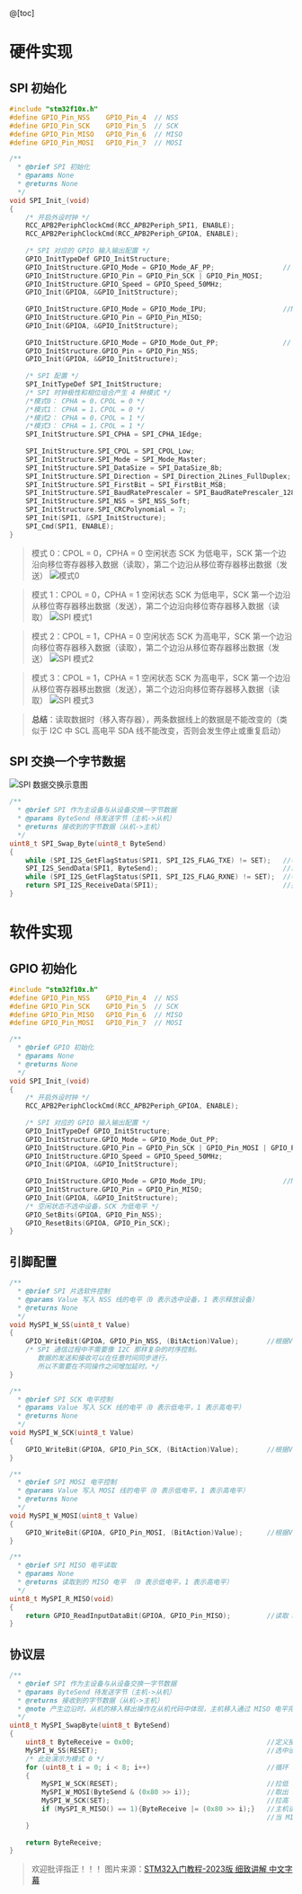 ﻿@[toc]
# 硬件实现
## SPI 初始化
```c
#include "stm32f10x.h"
#define GPIO_Pin_NSS  	GPIO_Pin_4	// NSS
#define GPIO_Pin_SCK  	GPIO_Pin_5	// SCK
#define GPIO_Pin_MISO  	GPIO_Pin_6	// MISO
#define GPIO_Pin_MOSI  	GPIO_Pin_7	// MOSI

/**
  * @brief SPI 初始化
  * @params None
  * @returns None
  */
void SPI_Init_(void)
{
	/* 开启外设时钟 */
	RCC_APB2PeriphClockCmd(RCC_APB2Periph_SPI1, ENABLE);
	RCC_APB2PeriphClockCmd(RCC_APB2Periph_GPIOA, ENABLE);
	
	/* SPI 对应的 GPIO 输入输出配置 */
	GPIO_InitTypeDef GPIO_InitStructure;
	GPIO_InitStructure.GPIO_Mode = GPIO_Mode_AF_PP;  				// SCK 和 MOSI 交由外设控制
	GPIO_InitStructure.GPIO_Pin = GPIO_Pin_SCK | GPIO_Pin_MOSI;
	GPIO_InitStructure.GPIO_Speed = GPIO_Speed_50MHz;
	GPIO_Init(GPIOA, &GPIO_InitStructure);
	
	GPIO_InitStructure.GPIO_Mode = GPIO_Mode_IPU;					//MISO 接收，设为输入模式
	GPIO_InitStructure.GPIO_Pin = GPIO_Pin_MISO;
	GPIO_Init(GPIOA, &GPIO_InitStructure);
	
	GPIO_InitStructure.GPIO_Mode = GPIO_Mode_Out_PP;				// NSS 普通 IO 控制输出
	GPIO_InitStructure.GPIO_Pin = GPIO_Pin_NSS;
	GPIO_Init(GPIOA, &GPIO_InitStructure);
	
	/* SPI 配置 */
	SPI_InitTypeDef SPI_InitStructure;
	/* SPI 时钟极性和相位组合产生 4 种模式 */
	/*模式0： CPHA = 0，CPOL = 0 */
	/*模式1： CPHA = 1，CPOL = 0 */
	/*模式2： CPHA = 0，CPOL = 1 */
	/*模式3： CPHA = 1，CPOL = 1 */
	SPI_InitStructure.SPI_CPHA = SPI_CPHA_1Edge;							//SCK 第一个边沿将数据移入移位寄存器
																			//SCK 第二个边沿将数据从移位寄存器移出
	SPI_InitStructure.SPI_CPOL = SPI_CPOL_Low;								//空闲状态下 SCK 为低电平
	SPI_InitStructure.SPI_Mode = SPI_Mode_Master;							//主机模式
	SPI_InitStructure.SPI_DataSize = SPI_DataSize_8b;						//8 位数据宽度
	SPI_InitStructure.SPI_Direction = SPI_Direction_2Lines_FullDuplex;		//选择 2 线全双工方向
	SPI_InitStructure.SPI_FirstBit = SPI_FirstBit_MSB;						//高位先行
	SPI_InitStructure.SPI_BaudRatePrescaler = SPI_BaudRatePrescaler_128;	//波特率分频，选择 128 分频 PSCK = PLCX / 128
	SPI_InitStructure.SPI_NSS = SPI_NSS_Soft;								//软件控制片选
	SPI_InitStructure.SPI_CRCPolynomial = 7;								//CRC 校验多项式，暂时用不到
	SPI_Init(SPI1, &SPI_InitStructure);
	SPI_Cmd(SPI1, ENABLE);
}
```
> 模式 0：CPOL = 0，CPHA = 0
> 空闲状态 SCK 为低电平，SCK 第一个边沿向移位寄存器移入数据（读取），第二个边沿从移位寄存器移出数据（发送）
![模式0](https://i-blog.csdnimg.cn/direct/7abe3d9a75d9450ba88b8dbeecb82f6a.png)

> 模式 1：CPOL = 0，CPHA = 1
>  空闲状态 SCK 为低电平，SCK 第一个边沿从移位寄存器移出数据（发送），第二个边沿向移位寄存器移入数据（读取）
![SPI 模式1](https://i-blog.csdnimg.cn/direct/e5b30442cb2d4ba682bd420ec57919c8.png)

> 模式 2：CPOL = 1，CPHA = 0
> 空闲状态 SCK 为高电平，SCK 第一个边沿向移位寄存器移入数据（读取），第二个边沿从移位寄存器移出数据（发送）
![SPI 模式2](https://i-blog.csdnimg.cn/direct/3406f783638244a0a3486fa55d8da924.png)

> 模式 3：CPOL = 1，CPHA = 1
>  空闲状态 SCK 为高电平，SCK 第一个边沿从移位寄存器移出数据（发送），第二个边沿向移位寄存器移入数据（读取）
![SPI 模式3](https://i-blog.csdnimg.cn/direct/b5014c16b0e04c0c966a440434b6feca.png)

>**总结**：读取数据时（移入寄存器），两条数据线上的数据是不能改变的（类似于 I2C 中 SCL 高电平 SDA 线不能改变，否则会发生停止或重复启动）
## SPI 交换一个字节数据
![SPI 数据交换示意图](https://i-blog.csdnimg.cn/direct/89aa7d5d1d8145d6bfb34f510e200d91.png)

```c
/**
  * @brief SPI 作为主设备与从设备交换一字节数据
  * @params ByteSend 待发送字节（主机->从机）
  * @returns 接收到的字节数据（从机->主机）
  */
uint8_t SPI_Swap_Byte(uint8_t ByteSend)
{
	while (SPI_I2S_GetFlagStatus(SPI1, SPI_I2S_FLAG_TXE) != SET);	//等待传输寄存器为空
	SPI_I2S_SendData(SPI1, ByteSend);								//发送数据
	while (SPI_I2S_GetFlagStatus(SPI1, SPI_I2S_FLAG_RXNE) != SET);	//等待接收寄存器为空
	return SPI_I2S_ReceiveData(SPI1);								//接收数据
}
```
# 软件实现
## GPIO 初始化

```c
#include "stm32f10x.h"
#define GPIO_Pin_NSS  	GPIO_Pin_4	// NSS
#define GPIO_Pin_SCK  	GPIO_Pin_5	// SCK
#define GPIO_Pin_MISO 	GPIO_Pin_6	// MISO
#define GPIO_Pin_MOSI  	GPIO_Pin_7	// MOSI

/**
  * @brief GPIO 初始化
  * @params None
  * @returns None
  */
void SPI_Init_(void)
{
	/* 开启外设时钟 */
	RCC_APB2PeriphClockCmd(RCC_APB2Periph_GPIOA, ENABLE);
	
	/* SPI 对应的 GPIO 输入输出配置 */
	GPIO_InitTypeDef GPIO_InitStructure;
	GPIO_InitStructure.GPIO_Mode = GPIO_Mode_Out_PP;  				
	GPIO_InitStructure.GPIO_Pin = GPIO_Pin_SCK | GPIO_Pin_MOSI | GPIO_Pin_NSS;
	GPIO_InitStructure.GPIO_Speed = GPIO_Speed_50MHz;
	GPIO_Init(GPIOA, &GPIO_InitStructure);
	
	GPIO_InitStructure.GPIO_Mode = GPIO_Mode_IPU;					//MISO 接收，设为输入模式
	GPIO_InitStructure.GPIO_Pin = GPIO_Pin_MISO;
	GPIO_Init(GPIOA, &GPIO_InitStructure);
	/* 空闲状态不选中设备，SCK 为低电平 */
	GPIO_SetBits(GPIOA, GPIO_Pin_NSS);
	GPIO_ResetBits(GPIOA, GPIO_Pin_SCK);
}
```
## 引脚配置

```c
/**
  * @brief SPI 片选软件控制
  * @params Value 写入 NSS 线的电平（0 表示选中设备，1 表示释放设备）
  * @returns None
  */
void MySPI_W_SS(uint8_t Value)
{
	GPIO_WriteBit(GPIOA, GPIO_Pin_NSS, (BitAction)Value);		//根据Value，设置 NSS 引脚的电平
	/* SPI 通信过程中不需要像 I2C 那样复杂的时序控制。
	   数据的发送和接收可以在任意时间同步进行，
	   所以不需要在不同操作之间增加延时。*/
}

/**
  * @brief SPI SCK 电平控制
  * @params Value 写入 SCK 线的电平（0 表示低电平，1 表示高电平）
  * @returns None
  */
void MySPI_W_SCK(uint8_t Value)
{
	GPIO_WriteBit(GPIOA, GPIO_Pin_SCK, (BitAction)Value);		//根据Value，设置 SCK 引脚的电平
}

/**
  * @brief SPI MOSI 电平控制
  * @params Value 写入 MOSI 线的电平（0 表示低电平，1 表示高电平）
  * @returns None
  */
void MySPI_W_MOSI(uint8_t Value)
{
	GPIO_WriteBit(GPIOA, GPIO_Pin_MOSI, (BitAction)Value);		//根据Value，设置 MOSI 引脚的电平
}

/**
  * @brief SPI MISO 电平读取
  * @params None
  * @returns 读取到的 MISO 电平 （0 表示低电平，1 表示高电平）
  */
uint8_t MySPI_R_MISO(void)
{
	return GPIO_ReadInputDataBit(GPIOA, GPIO_Pin_MISO);			//读取 MISO 电平
}
```
## 协议层
```c
/**
  * @brief SPI 作为主设备与从设备交换一字节数据
  * @params ByteSend 待发送字节（主机->从机）
  * @returns 接收到的字节数据（从机->主机）
  * @note 产生边沿时，从机的移入移出操作在从机代码中体现，主机移入通过 MISO 电平完成，移出通过写 MOSI 电平完成
  */
uint8_t MySPI_SwapByte(uint8_t ByteSend)
{
	uint8_t ByteReceive = 0x00;									//定义接收的数据，并赋初值 0x00
	MySPI_W_SS(RESET);											//选中设备，
	/* 此处演示为模式 0 */
	for (uint8_t i = 0; i < 8; i++)								//循环 8 次，依次交换每一位数据
	{
		MySPI_W_SCK(RESET);										//拉低 SCK，从机将数据放到 MOSI 上
		MySPI_W_MOSI(ByteSend & (0x80 >> i));					//取出 ByteSend 的指定位数据，放到 MISO 上
		MySPI_W_SCK(SET);										//拉高 SCK，从机读取 MOSI 数据
		if (MySPI_R_MISO() == 1){ByteReceive |= (0x80 >> i);}	//主机读取 MISO 数据，并存储到 Byte 变量（高位先行）
																//当 MISO 为 1 时，置变量指定位为 1
	}	
	
	return ByteReceive;
}
```
> 欢迎批评指正！！！
> 图片来源：[STM32入门教程-2023版 细致讲解 中文字幕](https://www.bilibili.com/video/BV1th411z7sn/?spm_id_from=333.337.search-card.all.click)
